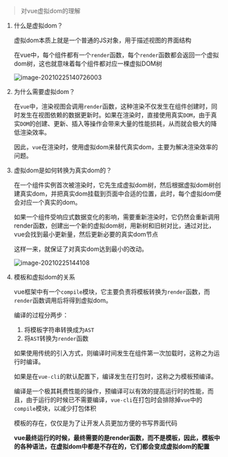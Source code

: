 > 对vue虚拟dom的理解

1. 什么是虚拟dom？

   虚拟dom本质上就是一个普通的JS对象，用于描述视图的界面结构

   在vue中，每个组件都有一个`render`函数，每个`render`函数都会返回一个虚拟dom树，这也就意味着每个组件都对应一棵虚拟DOM树
 
   ![image-20210225140726003](https://www.yanquankun.cn/cdn/vue/20210225140726.png)

2. 为什么需要虚拟dom？

   在`vue`中，渲染视图会调用`render`函数，这种渲染不仅发生在组件创建时，同时发生在视图依赖的数据更新时。如果在渲染时，直接使用真实`DOM`，由于真实`DOM`的创建、更新、插入等操作会带来大量的性能损耗，从而就会极大的降低渲染效率。

   因此，`vue`在渲染时，使用虚拟dom来替代真实dom，主要为解决渲染效率的问题。

3. 虚拟dom是如何转换为真实dom的？

   在一个组件实例首次被渲染时，它先生成虚拟dom树，然后根据虚拟dom树创建真实dom，并把真实dom挂载到页面中合适的位置，此时，每个虚拟dom便会对应一个真实的dom。

   如果一个组件受响应式数据变化的影响，需要重新渲染时，它仍然会重新调用render函数，创建出一个新的虚拟dom树，用新树和旧树对比，通过对比，vue会找到最小更新量，然后更新必要的真实dom节点

   这样一来，就保证了对真实dom达到最小的改动。

   ![image-20210225144108](https://www.yanquankun.cn/cdn/vue/20210225144108.png)

4. 模板和虚拟dom的关系

   vue框架中有一个`compile`模块，它主要负责将模板转换为`render`函数，而`render`函数调用后将得到虚拟dom。

   编译的过程分两步：

   1. 将模板字符串转换成为`AST`
   2. 将`AST`转换为`render`函数

   如果使用传统的引入方式，则编译时间发生在组件第一次加载时，这称之为运行时编译。

   如果是在`vue-cli`的默认配置下，编译发生在打包时，这称之为模板预编译。

   编译是一个极其耗费性能的操作，预编译可以有效的提高运行时的性能，而且，由于运行的时候已不需要编译，`vue-cli`在打包时会排除掉`vue`中的`compile`模块，以减少打包体积

   模板的存在，仅仅是为了让开发人员更加方便的书写界面代码

   **vue最终运行的时候，最终需要的是render函数，而不是模板，因此，模板中的各种语法，在虚拟dom中都是不存在的，它们都会变成虚拟dom的配置**
